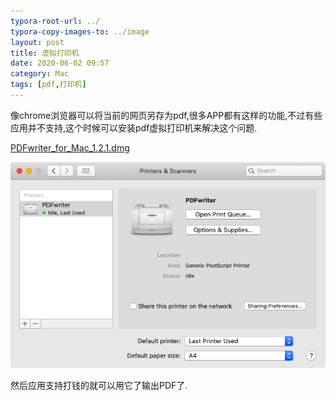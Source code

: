 ```yaml
---
typora-root-url: ../
typora-copy-images-to: ../image
layout: post
title: 虚拟打印机
date: 2020-06-02 09:57
category: Mac
tags: [pdf,打印机]
---
```




像chrome浏览器可以将当前的网页另存为pdf,很多APP都有这样的功能,不过有些应用并不支持,这个时候可以安装pdf虚拟打印机来解决这个问题.

 [PDFwriter_for_Mac_1.2.1.dmg](/image/PDFwriter_for_Mac_1.2.1.dmg) 



![image-20200602100242852](/image/image-20200602100242852.png)



然后应用支持打钱的就可以用它了输出PDF了.